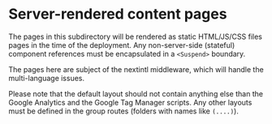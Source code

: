 # Server-rendered content pages

The pages in this subdirectory will be rendered as static HTML/JS/CSS files
pages in the time of the deployment. Any non-server-side (stateful) component
references must be encapsulated in a `<Suspend>` boundary.

The pages here are subject of the nextintl middleware, which will handle the
multi-language issues.

Please note that the default layout should not contain anything else than
the Google Analytics and the Google Tag Manager scripts. Any other layouts
must be defined in the group routes (folders with names like `(....)`).